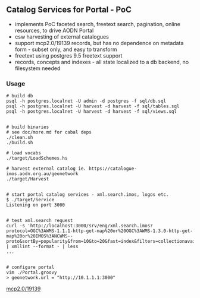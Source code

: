 
## Catalog Services for Portal - PoC

- implements PoC faceted search, freetext search, pagination, online resources, to drive AODN Portal
- csw harvesting of external catalogues
- support mcp2.0/19139 records, but has no dependence on metadata form - subset only, and easy to transform
- freetext using postgres 9.5 freetext support 
- records, concepts and indexes - all state localized to a db backend, no filesystem needed


### Usage
```
# build db
psql -h postgres.localnet -U admin -d postgres -f sql/db.sql
psql -h postgres.localnet -U harvest -d harvest -f sql/tables.sql
psql -h postgres.localnet -U harvest -d harvest -f sql/views.sql


# build binaries
# see doc/more.md for cabal deps
./clean.sh
./build.sh

# load vocabs
./target/LoadSchemes.hs

# harvest external catalog ie. https://catalogue-imos.aodn.org.au/geonetwork
./target/Harvest


# start portal catalog services - xml.search.imos, logos etc.
$ ./target/Service
Listening on port 3000


# test xml.search request
curl -s 'http://localhost:3000/srv/eng/xml.search.imos?protocol=OGC%3AWMS-1.1.1-http-get-map%20or%20OGC%3AWMS-1.3.0-http-get-map%20or%20IMOS%3ANCWMS--proto&sortBy=popularity&from=10&to=20&fast=index&filters=collectionavailability' | xmllint --format - | less
...


# configure portal
vim ./Portal.groovy
> geonetwork.url = "http://10.1.1.1:3000"

```


[mcp2.0/19139](./src/ParseMCP20.hs) 


